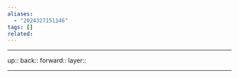 ```yaml
---
aliases:
  - "2024327151146"
tags: []
related:
---
```




***

up:: 
back:: 
forward:: 
layer:: 

***
